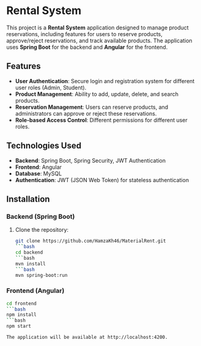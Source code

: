 # Rental System

This project is a **Rental System** application designed to manage product reservations, including features for users to reserve products, approve/reject reservations, and track available products. The application uses **Spring Boot** for the backend and **Angular** for the frontend.

## Features

- **User Authentication**: Secure login and registration system for different user roles (Admin, Student).
- **Product Management**: Ability to add, update, delete, and search products.
- **Reservation Management**: Users can reserve products, and administrators can approve or reject these reservations.
- **Role-based Access Control**: Different permissions for different user roles.

## Technologies Used

- **Backend**: Spring Boot, Spring Security, JWT Authentication
- **Frontend**: Angular
- **Database**: MySQL
- **Authentication**: JWT (JSON Web Token) for stateless authentication

## Installation

### Backend (Spring Boot)

1. Clone the repository:
   ```bash
   git clone https://github.com/HamzaKh46/MaterialRent.git
   ```bash
   cd backend
   ```bash
   mvn install
   ```bash
   mvn spring-boot:run

### Frontend (Angular)
```bash
cd frontend
```bash
npm install
```bash
npm start

The application will be available at http://localhost:4200.




